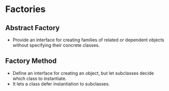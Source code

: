 # Factories

## Abstract Factory

- Provide an interface for creating families of related or dependent objects without specifying their concrete classes.

## Factory Method

- Define an interface for creating an object, but let subclasses decide which class to instantiate.
- It lets a class defer instantiation to subclasses.
